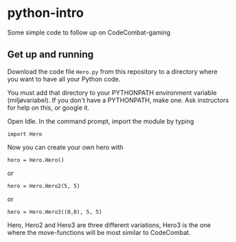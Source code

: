 # python-intro
Some simple code to follow up on CodeCombat-gaming

## Get up and running
Download the code file `Hero.py` from this repository to a directory where you want to have all your Python code. 

You must add that directory to your PYTHONPATH environment variable (miljøvariabel). If you don't have a PYTHONPATH, make one. Ask instructors for help on this, or google it. 

Open Idle. In the command prompt, import the module by typing 

`import Hero`

Now you can create your own hero with 

`hero = Hero.Hero()`

or 

`hero = Hero.Hero2(5, 5)`

or 

`hero = Hero.Hero3((0,0), 5, 5)`

Hero, Hero2 and Hero3 are three different variations, Hero3 is the one where the move-functions will be most similar to CodeCombat. 
